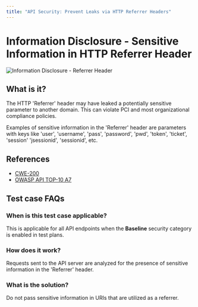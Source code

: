 ```yaml
---
title: "API Security: Prevent Leaks via HTTP Referrer Headers"
---
```


# Information Disclosure - Sensitive Information in HTTP Referrer Header
![Information Disclosure - Referrer Header](../assets/baseline/baseline-vuln.svg)

## What is it?
The HTTP 'Referrer' header may have leaked a potentially sensitive parameter to another domain. This can violate PCI and most organizational compliance policies.  

Examples of sensitive information in the 'Referrer' header are parameters with keys like 'user', 'username', 'pass', 'password', 'pwd', 'token', 'ticket', 'session' 'jsessionid', 'sessionid', etc.

## References
- [CWE-200](https://cwe.mitre.org/data/definitions/200.html)
- [OWASP API TOP-10 A7](https://github.com/OWASP/API-Security/blob/master/2019/en/src/0xa7-security-misconfiguration.md)  


## Test case FAQs
### When is this test case applicable?
This is applicable for all API endpoints when the **Baseline** security category is enabled in test plans.

### How does it work?
Requests sent to the API server are analyzed for the presence of sensitive information in the 'Referrer' header.

### What is the solution?
Do not pass sensitive information in URIs that are utilized as a referrer.


